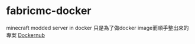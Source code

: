 # fabricmc-docker
 minecraft modded server in docker
 只是為了做docker image而順手整出來的專案
[Dockernub](https://hub.docker.com/r/mungbean/fabricdocker)
